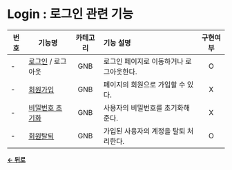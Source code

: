 # Login : 로그인 관련 기능

|  번호 | 기능명 | 카테고리 | 기능 설명 | 구현여부 |
| ----- | ----- | :------: | :-------- | :----: |
| - | [로그인](/docs/GNB/SignIn.md) / 로그아웃 | GNB | 로그인 페이지로 이동하거나 로그아웃한다. | O |
| - | [회원가입](docs/GNB/SignUp.md)          | GNB | 페이지의 회원으로 가입할 수 있다.        | X |
| - | [비밀번호 초기화](docs/GNB/ResetPw.md)  | GNB | 사용자의 비밀번호를 초기화해준다.         | X |
| - | [회원탈퇴](/docs/GNB/Recession.md)     | GNB | 가입된 사용자의 계정을 탈퇴 처리한다.      | O |

[**← 뒤로**](/readme.md)